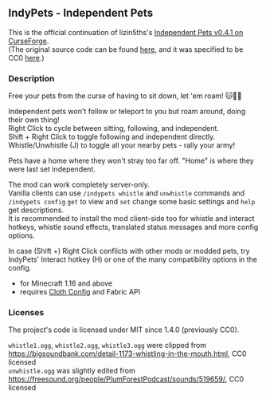 ## IndyPets - Independent Pets

This is the official continuation of lizin5ths's [Independent Pets v0.4.1 on CurseForge](https://www.curseforge.com/minecraft/mc-mods/indypets).  
(The original source code can be found [here](https://pastebin.com/Q7WX2tUX), and it was specified to be CC0 [here](https://www.curseforge.com/minecraft/mc-mods/indypets?comment=98).)

### Description

Free your pets from the curse of having to sit down, let 'em roam! 🐱🦜🐺

Independent pets won't follow or teleport to you but roam around, doing their own thing!  
Right Click to cycle between sitting, following, and independent.   
Shift + Right Click to toggle following and independent directly.    
Whistle/Unwhistle (J) to toggle all your nearby pets - rally your army!  

Pets have a home where they won't stray too far off. "Home" is where they were last set independent. 

The mod can work completely server-only.  
Vanilla clients can use `/indypets whistle` and `unwhistle` commands and  
`/indypets config` `get` to view and `set` change some basic settings and `help` get descriptions.  
It is recommended to install the mod client-side too for whistle and interact hotkeys, whistle sound effects, translated status messages and more config options.

In case (Shift +) Right Click conflicts with other mods or modded pets, try IndyPets' Interact hotkey (H) or one of the many compatibility options in the config.

- for Minecraft 1.16 and above
- requires [Cloth Config](https://www.curseforge.com/minecraft/mc-mods/cloth-config) and Fabric API


### Licenses

The project's code is licensed under MIT since 1.4.0 (previously CC0).  
  
`whistle1.ogg`, `whistle2.ogg`, `whistle3.ogg` were clipped from https://bigsoundbank.com/detail-1173-whistling-in-the-mouth.html, CC0 licensed  
`unwhistle.ogg` was slightly edited from https://freesound.org/people/PlumForestPodcast/sounds/519659/, CC0 licensed